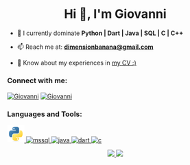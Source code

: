 <h1 align="center">Hi 👋, I'm Giovanni</h1>

- 🌱 I currently dominate **Python | Dart | Java | SQL | C | C++**

- 📫 Reach me at: **dimensionbanana@gmail.com**

- 📄 Know about my experiences in [my CV :)](https://)




<h3 align="left">Connect with me:</h3>
<p align="left">
<a href="https://linkedin.com/in/GeovanniLeon/" target="blank"><img align="center" src="https://raw.githubusercontent.com/rahuldkjain/github-profile-readme-generator/master/src/images/icons/Social/linked-in-alt.svg" alt="Giovanni" height="30" width="40" /></a>
<a href="https://kaggle.com/Geovannileon/" target="blank"><img align="center" src="https://raw.githubusercontent.com/rahuldkjain/github-profile-readme-generator/master/src/images/icons/Social/kaggle.svg" alt="Giovanni" height="30" width="40" /></a>

</p>

<h3 align="left">Languages and Tools:</h3>
<p align="left"> 
  <a href="https://www.python.org" target="_blank" rel="noreferrer"> <img src="https://raw.githubusercontent.com/devicons/devicon/master/icons/python/python-original.svg" alt="python" width="40" height="40"/> </a>
  <a href="https://www.microsoft.com/en-us/sql-server" target="_blank" rel="noreferrer"> <img src="https://www.svgrepo.com/show/303229/microsoft-sql-server-logo.svg" alt="mssql" width="40" height="40"/> </a>
  <a href="https://www.java.com/es/" target="_blank" rel="noreferrer"> <img src="https://1000marcas.net/wp-content/uploads/2020/11/Java-logo.png" alt="java" width="40" height="40"/> </a>
  <a href="https://dart.dev" target="_blank" rel="noreferrer"> <img src="https://upload.wikimedia.org/wikipedia/commons/7/7e/Dart-logo.png" alt="dart" width="40" height="40"/> </a>
  <a href="https://en.cppreference.com/w/c/language" target="_blank" rel="noreferrer"> <img src="https://cdn.icon-icons.com/icons2/2415/PNG/512/c_plain_logo_icon_146610.png" alt="c" width="40" height="40"/> </a>
</p>



<p align="center">
     <a href="https://github.com/Patahu">
       <img height="180em" src="https://github-readme-stats.vercel.app/api?username=Patahu&show_icons=true&theme=chartreuse-dark&bg_color=30,5C258D,4389A2&disable_animations=false"/>
       <img height="180em" src="https://github-readme-stats.vercel.app/api/top-langs/?username=Patahu&layout=compact&title_color=FFFFFF&theme=algolia&bg_color=30,FF0099,00416A&line_height=200&custom_title=My-Top-Languages"/>
     </a>
</p>
